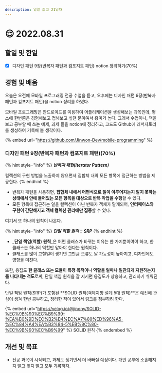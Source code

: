 ```yaml
---
description: 일일 회고 21일차
---
```


# 😌 2022.08.31

## 할일 및 한일

* [x] 디자인 패턴 9장(반복자 패턴과 컴포지트 패턴) notion 정리하기(70%)

## 경험 및 배움

오늘은 오전에 모바일 프로그래밍 전공 수업을 듣고, 오후에는 디자인 패턴 9장(반복자 패턴과 컴포지트 패턴)을 notion 정리를 하였다.

모바일 프로그래밍은 안드로이드를 이용하여 어플리케이션을 생성해보는 과목인데, 평소에 한번쯤은 경험해보고 접해보고 싶던 분야여서 흥미가 높다. 그래서 수업이나, 책을 보고 공부할 때 쓰는 예제, 과제 들을 notion에 정리하고, 코드도 Github에 레퍼지토리를 생성하여 기록해 볼 생각이다.

{% embed url="https://github.com/Jinwon-Dev/mobile-programming" %}

### 디자인 패턴 9장(반복자 패턴과 컴포지트 패턴)(70%)

{% hint style="info" %}
_**반복자 패턴(Iterator Pattern)**_

컬렉션의 구현 방법을 노출하지 않으면서 집합체 내의 모든 항목에 접근하는 방법을 제공한다.
{% endhint %}

* 반복자 패턴을 사용하면, **집합체 내에서 어떤식으로 일이 이루어지는지 알지 못하는 상태에서 안에 들어있는 모든 항목을 대상으로 반복 작업을 수행**할 수 있다.
* 모든 항목에 접근하는 일을 컬렉션이 아닌 반복자 객체가 맡게되어, **인터페이스와 구현이 간단해지고 객체 컬렉션 관리에만 집중**할 수 있다.

여기서 또 하나의 원칙이 나온다.

{% hint style="info" %}
_**단일 역할 원칙 = SRP**_
{% endhint %}

* _**단일 책임(역할) 원칙**_은 어떤 클래스가 바뀌는 이유는 한 가지뿐이여야 하고, 한 클래스는 하나의 역할만 맡아야 한다는 원칙이다.
* 클래스를 많이 고칠일이 생기면 그만큼 오류도 날 가능성이 높아지고, 디자인에도 영향을 미친다.

또한, 응집도 **한 클래스 또는 모듈이 특정 목적이나 역할을 얼마나 일관되게 지원하는지를 나타내는 척도**로써, 단일 책임 원칙을 잘 지키면 응집도가 상승하고, 관리하기 쉬워진다.

단일 책임 원칙(SRP)가 포함된 **SOLID 원칙(객체지향 설계 5대 원칙)**은 예전에 관심이 생겨 한번 공부하고,    정리한 적이 있어서 링크를 첨부하려 한다.

{% embed url="https://velog.io/@jinony/SOLID-%EC%9B%90%EC%B9%99-%EA%B0%9D%EC%B2%B4%EC%A7%80%ED%96%A5-%EC%84%A4%EA%B3%84-5%EB%8C%80-%EC%9B%90%EC%B9%99" %}
SOLID 원칙&#x20;
{% endembed %}

## 개선 및 목표

* 전공 과목이 시작되고, 과제도 생기면서 더 바빠질 예정이다. 개인 공부에 소홀해지지 말고 잊지 말고 모두 기록하자.
